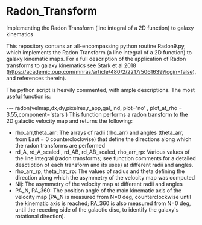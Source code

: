 # Radon_Transform
Implementing the Radon Transform (line integral of a 2D function) to galaxy kinematics

This repository contans an all-encompassing python routine Radon9.py, which implements the Radon Transform (a line integral of a 2D function) to galaxy kinematic maps. For a full description of the application of Radon transforms to galaxy kinematics see Stark et al 2018 (https://academic.oup.com/mnras/article/480/2/2217/5061639?login=false), and references therein). 

The python script is heavily commented, with ample descriptions. The most useful function is:

--- radon(velmap,dx,dy,pixelres,r_app,gal_ind, plot='no' , plot_at_rho = 3.55,component='stars')
This function performs a radon transform to the 2D galactic velocity map and returns the following:
- rho_arr,theta_arr: The arrays of radii (rho_arr) and angles (theta_arr, from East = 0 counterclockwise) that define the directions along which the radon transforms are performed
- rd_A, rd_A_scaled , rd_AB, rd_AB_scaled, rho_arr_rp: Various values of the line integral (radon transforms; see function comments for a detailed desctiption of each transform and its uses) at different radii and angles.
- rho_arr_rp, theta_hat_rp: The values of radius and theta defining the direction along which the asymmetry of the velocity map was computed
- Nij: The asymmetry of the velocity map at different radii and angles
- PA_N, PA_360: The position angle of the main kinematic axis of the velocity map (PA_N is measured from N=0 deg, counterclockwise until the kinematic axis is reached; PA_360 is also measured from N=0 deg, until the receding side of the galactic disc, to identify the galaxy's rotational direction). 

  
